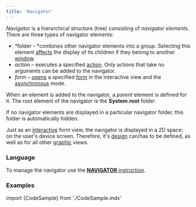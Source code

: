 ```yaml
---
title: 'Navigator'
---
```


*Navigator* is a hierarchical structure (tree) consisting of *navigator elements*. There are three types of navigator elements:

-   *folder - *combines other navigator elements into a group. Selecting this element [affects](Navigator_design.md#selected-folder) the display of its children if they belong to another [window](Navigator_design.md).
-   *action* – executes a specified [action](Actions.md). Only actions that take no arguments can be added to the navigator.
-   *form* – [opens](In_an_interactive_view_SHOW_DIALOG.md) a specified [form](Forms.md) in the interactive view and the [asynchronous](In_an_interactive_view_SHOW_DIALOG.md#flow-management) mode.

When an element is added to the navigator, a *parent* element is defined for it. The root element of the navigator is the **System.root** folder. 

If no navigator elements are displayed in a particular navigator folder, this folder is automatically hidden.

Just as an [interactive](Interactive_view.md) form view, the navigator is displayed in a 2D space: on the user's device screen. Therefore, it's [design](Navigator_design.md) can/has to be defined, as well as for all other [graphic](Form_views.md#graphic-view) views.

### Language

To manage the navigator use the [**NAVIGATOR** instruction](NAVIGATOR_instruction.md).

### Examples

import {CodeSample} from './CodeSample.mdx'

<CodeSample url="http://documentation.lsfusion.org:5000/sample?file=InstructionSample&block=navigator"/>
